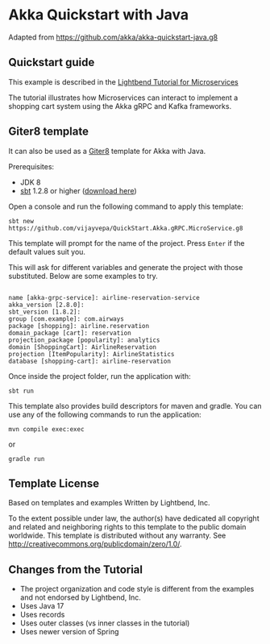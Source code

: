 # Akka Quickstart with Java

Adapted from  https://github.com/akka/akka-quickstart-java.g8

## Quickstart guide

This example is described in the [Lightbend Tutorial for Microservices](https://developer.lightbend.com/docs/akka-guide/microservices-tutorial/index.html)

The  tutorial illustrates how Microservices can interact to implement a shopping cart system using the Akka gRPC and Kafka frameworks.

## Giter8 template

It can also be used as a [Giter8][g8] template for Akka with Java.

Prerequisites:
- JDK 8
- [sbt][sbt] 1.2.8 or higher ([download here][sbt_download])

Open a console and run the following command to apply this template:
 ```
sbt new https://github.com/vijayvepa/QuickStart.Akka.gRPC.MicroService.g8
 ```

This template will prompt for the name of the project. Press `Enter` if the default values suit you.

This will ask for different variables and generate the project with those substituted. Below are some examples to try.

```shell

name [akka-grpc-service]: airline-reservation-service
akka_version [2.8.0]: 
sbt_version [1.8.2]: 
group [com.example]: com.airways
package [shopping]: airline.reservation
domain_package [cart]: reservation
projection_package [popularity]: analytics
domain [ShoppingCart]: AirlineReservation
projection [ItemPopularity]: AirlineStatistics
database [shopping-cart]: airline-reservation

```

Once inside the project folder, run the application with:
```
sbt run
```

This template also provides build descriptors for maven and gradle. You can use any of the following commands to run 
the application:
```
mvn compile exec:exec
```
or
```
gradle run
```

## Template License

Based on templates and examples Written by Lightbend, Inc.

To the extent possible under law, the author(s) have dedicated all copyright and related
and neighboring rights to this template to the public domain worldwide.
This template is distributed without any warranty. See <http://creativecommons.org/publicdomain/zero/1.0/>.

[g8]: http://www.foundweekends.org/giter8/
[sbt]: http://www.scala-sbt.org/
[sbt_download]: http://www.scala-sbt.org/download.html


## Changes from the Tutorial

- The project organization and code style is different from the examples and not endorsed by Lightbend, Inc.
- Uses Java 17
- Uses records
- Uses outer classes (vs inner classes in the tutorial)
- Uses newer version of Spring